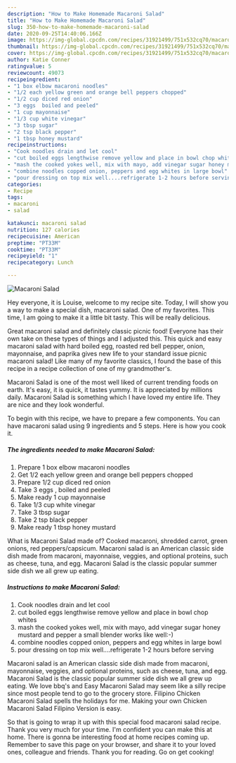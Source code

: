 ```yaml
---
description: "How to Make Homemade Macaroni Salad"
title: "How to Make Homemade Macaroni Salad"
slug: 350-how-to-make-homemade-macaroni-salad
date: 2020-09-25T14:40:06.166Z
image: https://img-global.cpcdn.com/recipes/31921499/751x532cq70/macaroni-salad-recipe-main-photo.jpg
thumbnail: https://img-global.cpcdn.com/recipes/31921499/751x532cq70/macaroni-salad-recipe-main-photo.jpg
cover: https://img-global.cpcdn.com/recipes/31921499/751x532cq70/macaroni-salad-recipe-main-photo.jpg
author: Katie Conner
ratingvalue: 5
reviewcount: 49073
recipeingredient:
- "1 box elbow macaroni noodles"
- "1/2 each yellow green and orange bell peppers chopped"
- "1/2 cup diced red onion"
- "3 eggs  boiled and peeled"
- "1 cup mayonnaise"
- "1/3 cup white vinegar"
- "3 tbsp sugar"
- "2 tsp black pepper"
- "1 tbsp honey mustard"
recipeinstructions:
- "Cook noodles drain and let cool"
- "cut boiled eggs lengthwise remove yellow and place in bowl chop whites"
- "mash the cooked yokes well, mix with mayo, add vinegar sugar honey mustard and pepper a small blender works like well:-)"
- "combine noodles copped onion, peppers and egg whites in large bowl"
- "pour dressing on top mix well....refrigerate 1-2 hours before serving"
categories:
- Recipe
tags:
- macaroni
- salad

katakunci: macaroni salad 
nutrition: 127 calories
recipecuisine: American
preptime: "PT33M"
cooktime: "PT33M"
recipeyield: "1"
recipecategory: Lunch

---
```



![Macaroni Salad](https://img-global.cpcdn.com/recipes/31921499/751x532cq70/macaroni-salad-recipe-main-photo.jpg)

Hey everyone, it is Louise, welcome to my recipe site. Today, I will show you a way to make a special dish, macaroni salad. One of my favorites. This time, I am going to make it a little bit tasty. This will be really delicious.

Great macaroni salad and definitely classic picnic food! Everyone has their own take on these types of things and I adjusted this. This quick and easy macaroni salad with hard boiled egg, roasted red bell pepper, onion, mayonnaise, and paprika gives new life to your standard issue picnic macaroni salad! Like many of my favorite classics, I found the base of this recipe in a recipe collection of one of my grandmother&#39;s.

Macaroni Salad is one of the most well liked of current trending foods on earth. It's easy, it is quick, it tastes yummy. It is appreciated by millions daily. Macaroni Salad is something which I have loved my entire life. They are nice and they look wonderful.


To begin with this recipe, we have to prepare a few components. You can have macaroni salad using 9 ingredients and 5 steps. Here is how you cook it.

<!--inarticleads1-->

##### The ingredients needed to make Macaroni Salad:

1. Prepare 1 box elbow macaroni noodles
1. Get 1/2 each yellow green and orange bell peppers chopped
1. Prepare 1/2 cup diced red onion
1. Take 3 eggs , boiled and peeled
1. Make ready 1 cup mayonnaise
1. Take 1/3 cup white vinegar
1. Take 3 tbsp sugar
1. Take 2 tsp black pepper
1. Make ready 1 tbsp honey mustard


What is Macaroni Salad made of? Cooked macaroni, shredded carrot, green onions, red peppers/capsicum. Macaroni salad is an American classic side dish made from macaroni, mayonnaise, veggies, and optional proteins, such as cheese, tuna, and egg. Macaroni Salad is the classic popular summer side dish we all grew up eating. 

<!--inarticleads2-->

##### Instructions to make Macaroni Salad:

1. Cook noodles drain and let cool
1. cut boiled eggs lengthwise remove yellow and place in bowl chop whites
1. mash the cooked yokes well, mix with mayo, add vinegar sugar honey mustard and pepper a small blender works like well:-)
1. combine noodles copped onion, peppers and egg whites in large bowl
1. pour dressing on top mix well....refrigerate 1-2 hours before serving


Macaroni salad is an American classic side dish made from macaroni, mayonnaise, veggies, and optional proteins, such as cheese, tuna, and egg. Macaroni Salad is the classic popular summer side dish we all grew up eating. We love bbq&#39;s and Easy Macaroni Salad may seem like a silly recipe since most people tend to go to the grocery store. Filipino Chicken Macaroni Salad spells the holidays for me. Making your own Chicken Macaroni Salad Filipino Version is easy. 

So that is going to wrap it up with this special food macaroni salad recipe. Thank you very much for your time. I'm confident you can make this at home. There is gonna be interesting food at home recipes coming up. Remember to save this page on your browser, and share it to your loved ones, colleague and friends. Thank you for reading. Go on get cooking!
